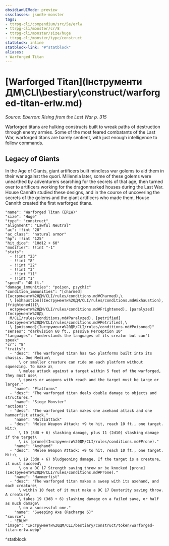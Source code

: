 ```yaml
---
obsidianUIMode: preview
cssclasses: json5e-monster
tags:
- ttrpg-cli/compendium/src/5e/erlw
- ttrpg-cli/monster/cr/8
- ttrpg-cli/monster/size/huge
- ttrpg-cli/monster/type/construct
statblock: inline
statblock-link: "#^statblock"
aliases:
- Warforged Titan
---
```

# [Warforged Titan](Інструменти ДМ\CLI\bestiary\construct/warforged-titan-erlw.md)
*Source: Eberron: Rising from the Last War p. 315*  

Warforged titans are hulking constructs built to wreak paths of destruction through enemy armies. Some of the most feared combatants of the Last War, warforged titans are barely sentient, with just enough intelligence to follow commands.

## Legacy of Giants

In the Age of Giants, giant artificers built mindless war golems to aid them in their war against the quori. Millennia later, some of these golems were unearthed by adventurers searching for the secrets of that age, then turned over to artificers working for the dragonmarked houses during the Last War. House Cannith studied these designs, and in the course of uncovering the secrets of the golems and the giant artificers who made them, House Cannith created the first warforged titans.

```statblock
"name": "Warforged Titan (ERLW)"
"size": "Huge"
"type": "construct"
"alignment": "Lawful Neutral"
"ac": !!int "20"
"ac_class": "natural armor"
"hp": !!int "125"
"hit_dice": "10d12 + 60"
"modifier": !!int "-1"
"stats":
  - !!int "23"
  - !!int "8"
  - !!int "22"
  - !!int "3"
  - !!int "11"
  - !!int "1"
"speed": "40 ft."
"damage_immunities": "poison, psychic"
"condition_immunities": "[charmed](Інструменти%20ДМ/CLI/rules/conditions.md#Charmed),\
  \ [exhaustion](Інструменти%20ДМ/CLI/rules/conditions.md#Exhaustion), [frightened](І\
  нструменти%20ДМ/CLI/rules/conditions.md#Frightened), [paralyzed](Інструменти%20Д\
  М/CLI/rules/conditions.md#Paralyzed), [petrified](Інструменти%20ДМ/CLI/rules/conditions.md#Petrified),\
  \ [poisoned](Інструменти%20ДМ/CLI/rules/conditions.md#Poisoned)"
"senses": "darkvision 60 ft., passive Perception 10"
"languages": "understands the languages of its creator but can't speak"
"cr": "8"
"traits":
  - "desc": "The warforged titan has two platforms built into its chassis. One Medium\
      \ or smaller creature can ride on each platform without squeezing. To make a\
      \ melee attack against a target within 5 feet of the warforged, they must use\
      \ spears or weapons with reach and the target must be Large or larger."
    "name": "Platforms"
  - "desc": "The warforged titan deals double damage to objects and structures."
    "name": "Siege Monster"
"actions":
  - "desc": "The warforged titan makes one axehand attack and one hammerfist attack."
    "name": "Multiattack"
  - "desc": "Melee Weapon Attack: +9 to hit, reach 10 ft., one target. Hit:\
      \ 19 (3d8 + 6) slashing damage, plus 11 (2d10) slashing damage if the target\
      \ is [prone](Інструменти%20ДМ/CLI/rules/conditions.md#Prone)."
    "name": "Axehand"
  - "desc": "Melee Weapon Attack: +9 to hit, reach 10 ft., one target. Hit:\
      \ 19 (3d8 + 6) bludgeoning damage. If the target is a creature, it must succeed\
      \ on a DC 17 Strength saving throw or be knocked [prone](Інструменти%20ДМ/CLI/rules/conditions.md#Prone)."
    "name": "Hammerfist"
  - "desc": "The warforged titan makes a sweep with its axehand, and each creature\
      \ within 10 feet of it must make a DC 17 Dexterity saving throw. A creature\
      \ takes 19 (3d8 + 6) slashing damage on a failed save, or half as much damage\
      \ on a successful one."
    "name": "Sweeping Axe (Recharge 6)"
"source":
  - "ERLW"
"image": "Інструменти%20ДМ/CLI/bestiary/construct/token/warforged-titan-erlw.webp"
```
^statblock